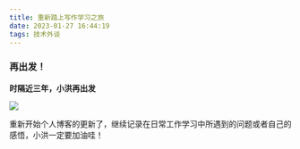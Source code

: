 ```yaml
---
title: 重新踏上写作学习之旅
date: 2023-01-27 16:44:19
tags: 技术外谈
---
```


### 再出发！
**时隔近三年，小洪再出发**
<!-- more -->
![](http://tva1.sinaimg.cn/large/006Wysj2gy1haib5ospj2j31hc0u0k7g.jpg)

重新开始个人博客的更新了，继续记录在日常工作学习中所遇到的问题或者自己的感悟，小洪一定要加油哇！